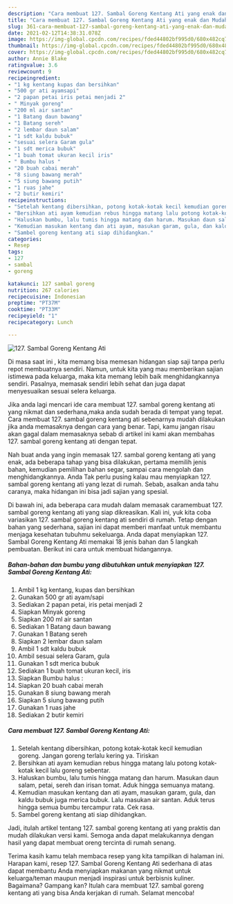 ```yaml
---
description: "Cara membuat 127. Sambal Goreng Kentang Ati yang enak dan Mudah Dibuat"
title: "Cara membuat 127. Sambal Goreng Kentang Ati yang enak dan Mudah Dibuat"
slug: 361-cara-membuat-127-sambal-goreng-kentang-ati-yang-enak-dan-mudah-dibuat
date: 2021-02-12T14:38:31.078Z
image: https://img-global.cpcdn.com/recipes/fded44802bf995d0/680x482cq70/127-sambal-goreng-kentang-ati-foto-resep-utama.jpg
thumbnail: https://img-global.cpcdn.com/recipes/fded44802bf995d0/680x482cq70/127-sambal-goreng-kentang-ati-foto-resep-utama.jpg
cover: https://img-global.cpcdn.com/recipes/fded44802bf995d0/680x482cq70/127-sambal-goreng-kentang-ati-foto-resep-utama.jpg
author: Annie Blake
ratingvalue: 3.6
reviewcount: 9
recipeingredient:
- "1 kg kentang kupas dan bersihkan"
- "500 gr ati ayamsapi"
- "2 papan petai iris petai menjadi 2"
- " Minyak goreng"
- "200 ml air santan"
- "1 Batang daun bawang"
- "1 Batang sereh"
- "2 lembar daun salam"
- "1 sdt kaldu bubuk"
- "sesuai selera Garam gula"
- "1 sdt merica bubuk"
- "1 buah tomat ukuran kecil iris"
- " Bumbu halus "
- "20 buah cabai merah"
- "8 siung bawang merah"
- "5 siung bawang putih"
- "1 ruas jahe"
- "2 butir kemiri"
recipeinstructions:
- "Setelah kentang dibersihkan, potong kotak-kotak kecil kemudian goreng. Jangan goreng terlalu kering ya. Tiriskan"
- "Bersihkan ati ayam kemudian rebus hingga matang lalu potong kotak-kotak kecil lalu goreng sebentar."
- "Haluskan bumbu, lalu tumis hingga matang dan harum. Masukan daun salam, petai, sereh dan irisan tomat. Aduk hingga semuanya matang."
- "Kemudian masukan kentang dan ati ayam, masukan garam, gula, dan kaldu bubuk juga merica bubuk. Lalu masukan air santan. Aduk terus hingga semua bumbu tercampur rata. Cek rasa."
- "Sambel goreng kentang ati siap dihidangkan."
categories:
- Resep
tags:
- 127
- sambal
- goreng

katakunci: 127 sambal goreng 
nutrition: 267 calories
recipecuisine: Indonesian
preptime: "PT37M"
cooktime: "PT33M"
recipeyield: "1"
recipecategory: Lunch

---
```



![127. Sambal Goreng Kentang Ati](https://img-global.cpcdn.com/recipes/fded44802bf995d0/680x482cq70/127-sambal-goreng-kentang-ati-foto-resep-utama.jpg)

Di masa  saat ini , kita memang bisa memesan hidangan siap saji tanpa perlu repot membuatnya sendiri. Namun, untuk kita yang mau memberikan sajian istimewa pada keluarga, maka kita memang lebih baik menghidangkannya sendiri. Pasalnya, memasak sendiri lebih sehat dan juga dapat menyesuaikan sesuai selera keluarga.

Jika anda lagi mencari ide cara membuat 127. sambal goreng kentang ati yang nikmat dan sederhana,maka anda sudah berada di tempat yang tepat. Cara membuat 127. sambal goreng kentang ati  sebenarnya mudah dilakukan jika anda memasaknya dengan cara yang benar. Tapi, kamu jangan risau akan gagal dalam memasaknya 
sebab di artikel ini kami akan membahas 127. sambal goreng kentang ati dengan tepat.  



Nah buat anda yang ingin memasak 127. sambal goreng kentang ati yang enak, ada beberapa tahap yang bisa dilakukan, pertama memilih jenis bahan, kemudian pemilihan bahan segar, sampai cara mengolah dan menghidangkannya. Anda Tak perlu pusing kalau mau menyiapkan 127. sambal goreng kentang ati yang lezat di rumah. Sebab, asalkan anda  tahu caranya, maka hidangan ini bisa jadi sajian yang spesial.

Di bawah ini, ada beberapa cara mudah dalam memasak caramembuat 127. sambal goreng kentang ati yang siap dikreasikan. Kali ini, yuk kita coba variasikan 127. sambal goreng kentang ati sendiri di rumah. Tetap dengan bahan yang sederhana, sajian ini dapat memberi manfaat untuk membantu menjaga kesehatan tubuhmu sekeluarga. Anda dapat menyiapkan 127. Sambal Goreng Kentang Ati memakai 18 jenis bahan dan 5 langkah pembuatan. Berikut ini cara untuk membuat hidangannya.

<!--inarticleads1-->

##### Bahan-bahan dan bumbu yang dibutuhkan untuk menyiapkan 127. Sambal Goreng Kentang Ati:

1. Ambil 1 kg kentang, kupas dan bersihkan
1. Gunakan 500 gr ati ayam/sapi
1. Sediakan 2 papan petai, iris petai menjadi 2
1. Siapkan  Minyak goreng
1. Siapkan 200 ml air santan
1. Sediakan 1 Batang daun bawang
1. Gunakan 1 Batang sereh
1. Siapkan 2 lembar daun salam
1. Ambil 1 sdt kaldu bubuk
1. Ambil sesuai selera Garam, gula
1. Gunakan 1 sdt merica bubuk
1. Sediakan 1 buah tomat ukuran kecil, iris
1. Siapkan  Bumbu halus :
1. Siapkan 20 buah cabai merah
1. Gunakan 8 siung bawang merah
1. Siapkan 5 siung bawang putih
1. Gunakan 1 ruas jahe
1. Sediakan 2 butir kemiri




<!--inarticleads2-->

##### Cara membuat 127. Sambal Goreng Kentang Ati:

1. Setelah kentang dibersihkan, potong kotak-kotak kecil kemudian goreng. Jangan goreng terlalu kering ya. Tiriskan
1. Bersihkan ati ayam kemudian rebus hingga matang lalu potong kotak-kotak kecil lalu goreng sebentar.
1. Haluskan bumbu, lalu tumis hingga matang dan harum. Masukan daun salam, petai, sereh dan irisan tomat. Aduk hingga semuanya matang.
1. Kemudian masukan kentang dan ati ayam, masukan garam, gula, dan kaldu bubuk juga merica bubuk. Lalu masukan air santan. Aduk terus hingga semua bumbu tercampur rata. Cek rasa.
1. Sambel goreng kentang ati siap dihidangkan.




Jadi, itulah artikel tentang  127. sambal goreng kentang ati  yang praktis dan mudah dilakukan versi kami. Semoga anda dapat melakukannya dengan hasil yang dapat membuat oreng tercinta di rumah senang. 

Terima kasih kamu telah membaca resep yang kita tampilkan di halaman ini. Harapan kami, resep  127. Sambal Goreng Kentang Ati sederhana di atas dapat membantu Anda menyiapkan makanan yang nikmat untuk keluarga/teman maupun menjadi inspirasi untuk berbisnis kuliner. Bagaimana? Gampang kan? Itulah cara membuat 127. sambal goreng kentang ati yang bisa Anda kerjakan di rumah. Selamat mencoba!

